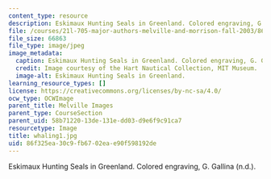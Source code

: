```yaml
---
content_type: resource
description: Eskimaux Hunting Seals in Greenland. Colored engraving, G. Gallina (n.d.).
file: /courses/21l-705-major-authors-melville-and-morrison-fall-2003/86f325ea30c9fb6702eae90f598192de_whaling1.jpg
file_size: 66863
file_type: image/jpeg
image_metadata:
  caption: Eskimaux Hunting Seals in Greenland. Colored engraving, G. Gallina (n.d.).
  credit: Image courtesy of the Hart Nautical Collection, MIT Museum.
  image-alt: Eskimaux Hunting Seals in Greenland.
learning_resource_types: []
license: https://creativecommons.org/licenses/by-nc-sa/4.0/
ocw_type: OCWImage
parent_title: Melville Images
parent_type: CourseSection
parent_uid: 58b71220-13de-131e-dd03-d9e6f9c91ca7
resourcetype: Image
title: whaling1.jpg
uid: 86f325ea-30c9-fb67-02ea-e90f598192de
---
```

Eskimaux Hunting Seals in Greenland. Colored engraving, G. Gallina (n.d.).